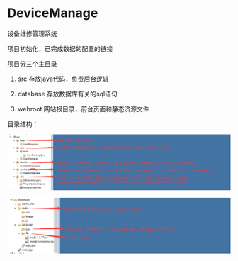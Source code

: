 # DeviceManage
设备维修管理系统

项目初始化，已完成数据的配置的链接

项目分三个主目录

1. src 存放java代码，负责后台逻辑

2. database 存放数据库有关的sql语句

3. webroot 网站根目录，前台页面和静态济源文件

目录结构：

![image](src目录结构说明.png)

![image](WebRoot目录结构说明.png)

